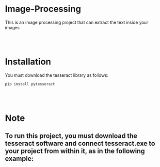 # Image-Processing
This is an image processing project that can extract the text inside your images

<br>
<br>

# Installation  
You must download the tesseract library as follows:<br>

```Markdown
pip install pytesseract
```

<br>
<br>


# Note
<h2>To run this project, you must download the tesseract software and connect tesseract.exe to your project from within it, as in the following example:</h2>
